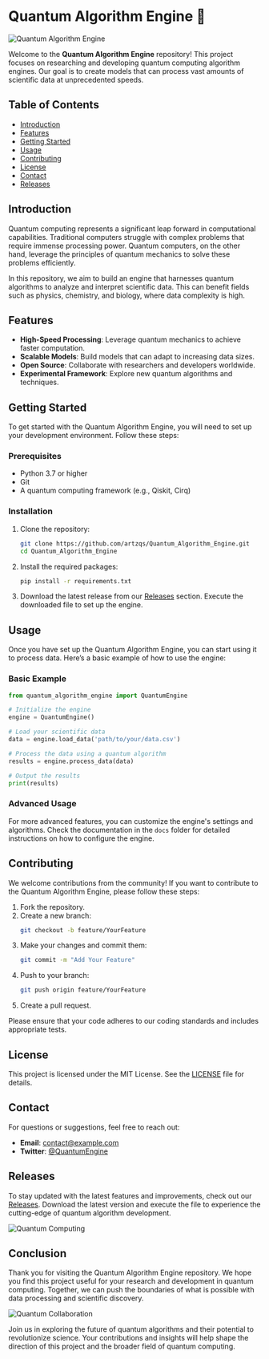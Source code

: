 # Quantum Algorithm Engine 🌌

![Quantum Algorithm Engine](https://img.shields.io/badge/Release-Download%20Now-brightgreen)

Welcome to the **Quantum Algorithm Engine** repository! This project focuses on researching and developing quantum computing algorithm engines. Our goal is to create models that can process vast amounts of scientific data at unprecedented speeds. 

## Table of Contents
- [Introduction](#introduction)
- [Features](#features)
- [Getting Started](#getting-started)
- [Usage](#usage)
- [Contributing](#contributing)
- [License](#license)
- [Contact](#contact)
- [Releases](#releases)

## Introduction

Quantum computing represents a significant leap forward in computational capabilities. Traditional computers struggle with complex problems that require immense processing power. Quantum computers, on the other hand, leverage the principles of quantum mechanics to solve these problems efficiently. 

In this repository, we aim to build an engine that harnesses quantum algorithms to analyze and interpret scientific data. This can benefit fields such as physics, chemistry, and biology, where data complexity is high.

## Features

- **High-Speed Processing**: Leverage quantum mechanics to achieve faster computation.
- **Scalable Models**: Build models that can adapt to increasing data sizes.
- **Open Source**: Collaborate with researchers and developers worldwide.
- **Experimental Framework**: Explore new quantum algorithms and techniques.

## Getting Started

To get started with the Quantum Algorithm Engine, you will need to set up your development environment. Follow these steps:

### Prerequisites

- Python 3.7 or higher
- Git
- A quantum computing framework (e.g., Qiskit, Cirq)

### Installation

1. Clone the repository:
   ```bash
   git clone https://github.com/artzqs/Quantum_Algorithm_Engine.git
   cd Quantum_Algorithm_Engine
   ```

2. Install the required packages:
   ```bash
   pip install -r requirements.txt
   ```

3. Download the latest release from our [Releases](https://github.com/artzqs/Quantum_Algorithm_Engine/releases) section. Execute the downloaded file to set up the engine.

## Usage

Once you have set up the Quantum Algorithm Engine, you can start using it to process data. Here’s a basic example of how to use the engine:

### Basic Example

```python
from quantum_algorithm_engine import QuantumEngine

# Initialize the engine
engine = QuantumEngine()

# Load your scientific data
data = engine.load_data('path/to/your/data.csv')

# Process the data using a quantum algorithm
results = engine.process_data(data)

# Output the results
print(results)
```

### Advanced Usage

For more advanced features, you can customize the engine's settings and algorithms. Check the documentation in the `docs` folder for detailed instructions on how to configure the engine.

## Contributing

We welcome contributions from the community! If you want to contribute to the Quantum Algorithm Engine, please follow these steps:

1. Fork the repository.
2. Create a new branch:
   ```bash
   git checkout -b feature/YourFeature
   ```
3. Make your changes and commit them:
   ```bash
   git commit -m "Add Your Feature"
   ```
4. Push to your branch:
   ```bash
   git push origin feature/YourFeature
   ```
5. Create a pull request.

Please ensure that your code adheres to our coding standards and includes appropriate tests.

## License

This project is licensed under the MIT License. See the [LICENSE](LICENSE) file for details.

## Contact

For questions or suggestions, feel free to reach out:

- **Email**: contact@example.com
- **Twitter**: [@QuantumEngine](https://twitter.com/QuantumEngine)

## Releases

To stay updated with the latest features and improvements, check out our [Releases](https://github.com/artzqs/Quantum_Algorithm_Engine/releases). Download the latest version and execute the file to experience the cutting-edge of quantum algorithm development.

![Quantum Computing](https://miro.medium.com/v2/resize:fit:1200/format:webp/1*Vg_8U1z-6vD0T3bW1jJ8cA.png)

## Conclusion

Thank you for visiting the Quantum Algorithm Engine repository. We hope you find this project useful for your research and development in quantum computing. Together, we can push the boundaries of what is possible with data processing and scientific discovery.

![Quantum Collaboration](https://www.quantum-computing.ibm.com/assets/images/hero/hero_4.png)

Join us in exploring the future of quantum algorithms and their potential to revolutionize science. Your contributions and insights will help shape the direction of this project and the broader field of quantum computing.